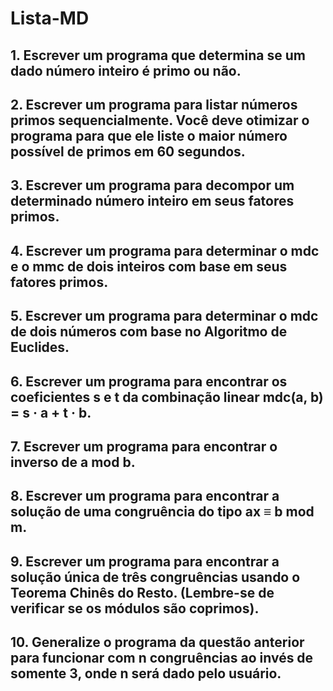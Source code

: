 # Lista-MD


## 1. Escrever um programa que determina se um dado número inteiro é primo ou não.


## 2. Escrever um programa para listar números primos sequencialmente. Você deve otimizar o programa para que ele liste o maior número possível de primos em 60 segundos.


## 3. Escrever um programa para decompor um determinado número inteiro em seus fatores primos.


## 4. Escrever um programa para determinar o mdc e o mmc de dois inteiros com base em seus fatores primos.

## 5. Escrever um programa para determinar o mdc de dois números com base no Algoritmo de Euclides.

## 6. Escrever um programa para encontrar os coeficientes s e t da combinação linear mdc(a, b) = s · a + t · b.


## 7. Escrever um programa para encontrar o inverso de a mod b.

## 8. Escrever um programa para encontrar a solução de uma congruência do tipo ax ≡ b mod m.


## 9. Escrever um programa para encontrar a solução única de três congruências usando o Teorema Chinês do Resto. (Lembre-se de verificar se os módulos são coprimos).


## 10. Generalize o programa da questão anterior para funcionar com n congruências ao invés de somente 3, onde n será dado pelo usuário.